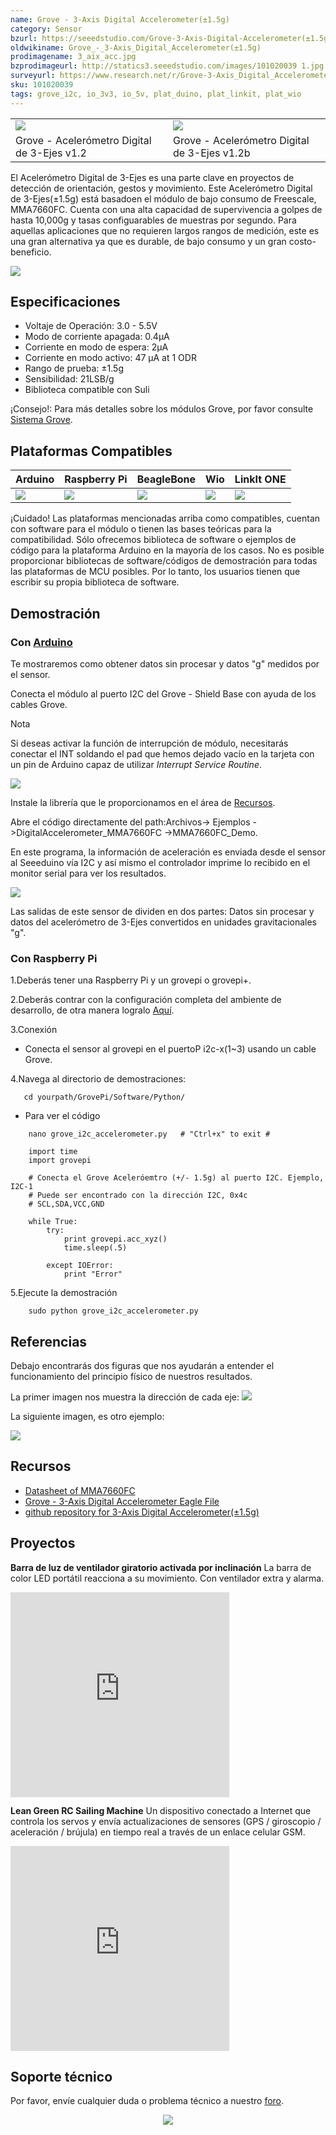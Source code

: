 ```yaml
---
name: Grove - 3-Axis Digital Accelerometer(±1.5g)
category: Sensor
bzurl: https://seeedstudio.com/Grove-3-Axis-Digital-Accelerometer(±1.5g)-p-765.html
oldwikiname: Grove_-_3-Axis_Digital_Accelerometer(±1.5g)
prodimagename: 3_aix_acc.jpg
bzprodimageurl: http://statics3.seeedstudio.com/images/101020039 1.jpg
surveyurl: https://www.research.net/r/Grove-3-Axis_Digital_Accelerometer-1_5g
sku: 101020039
tags: grove_i2c, io_3v3, io_5v, plat_duino, plat_linkit, plat_wio
---
```


<table>
<colgroup>
<col width="50%" />
<col width="50%" /> 
</colgroup>
<tbody>
<tr class="odd">
<td><div class="center">
<div class="floatnone">
<img src="https://raw.githubusercontent.com/SeeedDocument/Grove-3-Axis_Digital_Accelerometer-1.5g/master/img/3_aix_acc.jpg" />
</div>
</div></td>
<td><div class="center">
<div class="floatnone">
<img src="https://raw.githubusercontent.com/SeeedDocument/Grove-3-Axis_Digital_Accelerometer-1.5g/master/img/Grove-3-Axis_v1.3.jpg" />
</div>
</div></td>
</tr>
<tr class="even">
<td><div style=": center">
Grove - Acelerómetro Digital de 3-Ejes v1.2
</div></td>
<td><div style=": center">
Grove - Acelerómetro Digital de 3-Ejes v1.2b
</div></td>
</tr>
</tbody>
</table>

El Acelerómetro Digital de 3-Ejes es una parte clave en proyectos de detección de orientación, gestos y movimiento. Este Acelerómetro Digital de 3-Ejes(±1.5g) está basadoen el módulo de bajo consumo de Freescale, MMA7660FC. Cuenta con una alta capacidad de supervivencia a golpes de hasta 10,000g y tasas configuarables de muestras por segundo. Para aquellas aplicaciones que no requieren largos rangos de medición, este es una gran alternativa ya que es durable, de bajo consumo y un gran costo-beneficio. 

[![](https://raw.githubusercontent.com/SeeedDocument/common/master/Get_One_Now_Banner.png)](http://www.seeedstudio.com/Grove-3-Axis-Digital-Accelerometer(%C2%B11.5g)-p-765.html)


Especificaciones
--------------

-   Voltaje de Operación: 3.0 - 5.5V
-   Modo de corriente apagada: 0.4μA
-   Corriente en modo de espera: 2μA
-   Corriente en modo activo: 47 μA at 1 ODR
-   Rango de prueba: ±1.5g
-   Sensibilidad: 21LSB/g
-   Biblioteca compatible con Suli

¡Consejo!:
    Para más detalles sobre los módulos Grove, por favor consulte  [Sistema Grove](http://wiki.seeedstudio.com/Grove_System/).

Plataformas Compatibles
-------------------

| Arduino                                                                                             | Raspberry Pi                                                                                             | BeagleBone                                                                                      | Wio                                                                                               | LinkIt ONE                                                                                         |
|-----------------------------------------------------------------------------------------------------|----------------------------------------------------------------------------------------------------------|-------------------------------------------------------------------------------------------------|---------------------------------------------------------------------------------------------------|----------------------------------------------------------------------------------------------------|
| ![](https://raw.githubusercontent.com/SeeedDocument/wiki_english/master/docs/images/arduino_logo.jpg) | ![](https://raw.githubusercontent.com/SeeedDocument/wiki_english/master/docs/images/raspberry_pi_logo_n.jpg) | ![](https://raw.githubusercontent.com/SeeedDocument/wiki_english/master/docs/images/bbg_logo_n.jpg) | ![](https://raw.githubusercontent.com/SeeedDocument/wiki_english/master/docs/images/wio_logo.jpg) | ![](https://raw.githubusercontent.com/SeeedDocument/wiki_english/master/docs/images/linkit_logo.jpg) |

¡Cuidado!
    Las plataformas mencionadas arriba como compatibles, cuentan con software para el módulo o tienen las bases teóricas para la compatibilidad. Sólo ofrecemos biblioteca de software o ejemplos de código para la plataforma Arduino en la mayoría de los casos. No es posible proporcionar bibliotecas de software/códigos de demostración para todas las plataformas de MCU posibles. Por lo tanto, los usuarios tienen que escribir su propia biblioteca de software.


Demostración
-------------

### Con [Arduino](/Arduino "Arduino")

Te mostraremos como obtener datos sin procesar y datos "g" medidos por el sensor. 

Conecta el módulo al puerto I2C del Grove - Shield Base con ayuda de los cables Grove. 

<div class="admonition note">
<p class="admonition-title">Nota</p>
Si deseas activar la función de interrupción de módulo, necesitarás conectar el INT soldando el pad que hemos dejado vacío en la tarjeta con un pin de Arduino capaz de utilizar <em>Interrupt Service Routine</em>.

</div>

![](https://raw.githubusercontent.com/SeeedDocument/Grove-3-Axis_Digital_Accelerometer-1.5g/master/img/Digital_Accelerometer_Sensor_Connector1.5g.jpg)

Instale la librería que le proporcionamos en el área de [Recursos](/Grove-3-Axis_Digital_Accelerometer-1.5g#resources). 

Abre el código directamente del path:Archivos-> Ejemplos ->DigitalAccelerometer_MMA7660FC ->MMA7660FC_Demo.

En este programa, la información de aceleración es enviada desde el sensor al Seeeduino vía I2C y así mismo el controlador imprime lo recibido en el monitor serial para ver los resultados.

![](https://raw.githubusercontent.com/SeeedDocument/Grove-3-Axis_Digital_Accelerometer-1.5g/master/img/Grove-3-Axis_Digital_Accelerometer-1.5g-.jpg)

Las salidas de este sensor de dividen en dos partes: Datos sin procesar y datos del acelerómetro de 3-Ejes convertidos en unidades gravitacionales "g".

### Con Raspberry Pi

1.Deberás tener una Raspberry Pi y un grovepi o grovepi+.

2.Deberás contrar con la configuración completa del ambiente de desarrollo, de otra manera logralo [Aquí](/GrovePi_Plus).

3.Conexión

-   Conecta el sensor al grovepi en el puertoP i2c-x(1~3) usando un cable Grove.

4.Navega al directorio de demostraciones:

       cd yourpath/GrovePi/Software/Python/

-   Para ver el código

```
    nano grove_i2c_accelerometer.py   # "Ctrl+x" to exit #
```
```
    import time
    import grovepi

    # Conecta el Grove Aceleróemtro (+/- 1.5g) al puerto I2C. Ejemplo, I2C-1
    # Puede ser encontrado con la dirección I2C, 0x4c
    # SCL,SDA,VCC,GND

    while True:
        try:
            print grovepi.acc_xyz()
            time.sleep(.5)

        except IOError:
            print "Error"
```

5.Ejecute la demostración
```
    sudo python grove_i2c_accelerometer.py
```

Referencias
---------

Debajo encontrarás dos figuras que nos ayudarán a entender el funcionamiento del principio físico de nuestros resultados.

La primer imagen nos muestra la dirección de cada eje: 
![](https://raw.githubusercontent.com/SeeedDocument/Grove-3-Axis_Digital_Accelerometer-1.5g/master/img/MMA7660_Direction.jpg)

La siguiente imagen, es otro ejemplo:

![](https://raw.githubusercontent.com/SeeedDocument/Grove-3-Axis_Digital_Accelerometer-1.5g/master/img/Sensing_Direction_1.jpg)

Recursos
---------

-   [Datasheet of MMA7660FC](https://raw.githubusercontent.com/SeeedDocument/Grove-3-Axis_Digital_Accelerometer-1.5g/master/res/MMA7660FC.pdf)
-   [Grove - 3-Axis Digital Accelerometer Eagle File](https://raw.githubusercontent.com/SeeedDocument/Grove-3-Axis_Digital_Accelerometer-1.5g/master/res/Grove-3-Axis_Digital_Accelerometer-1.5g-Eagle_File.zip)
-   [github repository for 3-Axis Digital Accelerometer(±1.5g)](https://github.com/Seeed-Studio/Accelerometer_MMA7660)


## Proyectos

**Barra de luz de ventilador giratorio activada por inclinación** La barra de color LED portátil reacciona a su movimiento. Con ventilador extra y alarma.

<iframe frameborder='0' height='327.5' scrolling='no' src='https://www.hackster.io/chuartdo/tilt-activated-spinning-fan-light-stick-e05cec/embed' width='350'></iframe>

**Lean Green RC Sailing Machine**
Un dispositivo conectado a Internet que controla los servos y envía actualizaciones de sensores (GPS / giroscopio / aceleración / brújula) en tiempo real a través de un enlace celular GSM.

<iframe frameborder='0' height='327.5' scrolling='no' src='https://www.hackster.io/anemoi/lean-green-rc-sailing-machine-2cdde5/embed' width='350'></iframe>

<!-- This Markdown file was created from http://www.seeedstudio.com/wiki/Grove_-_3-Axis_Digital_Accelerometer(±1.5g) -->

## Soporte técnico
Por favor, envíe cualquier duda o problema técnico a nuestro [foro](http://forum.seeedstudio.com/).
<br /><p style="text-align:center"><a href="https://www.seeedstudio.com/act-4.html?utm_source=wiki&utm_medium=wikibanner&utm_campaign=newproducts" target="_blank"><img src="https://github.com/SeeedDocument/Wiki_Banner/raw/master/new_product.jpg" /></a></p>